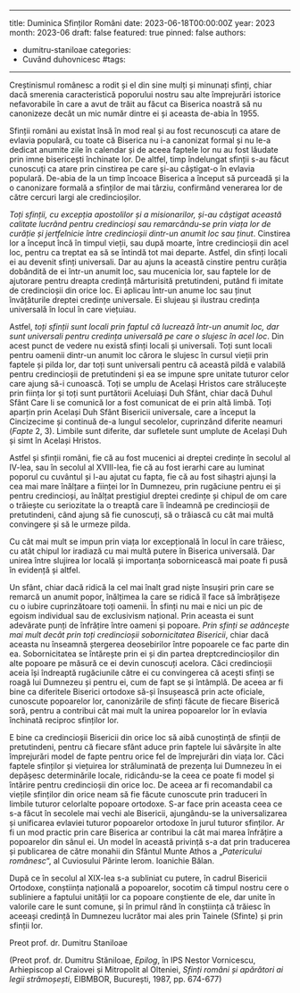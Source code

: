 
---
title: Duminica Sfinților Români
date: 2023-06-18T00:00:00Z
year: 2023
month: 2023-06
draft: false
featured: true
pinned: false
authors: 
  - dumitru-staniloae
categories:
  - Cuvând duhovnicesc
#tags:
---
Creștinismul românesc a rodit și el din sine mulți și minunați sfinți, chiar dacă smerenia caracteristică poporului nostru sau alte împrejurări istorice nefavorabile în care a avut de trăit au făcut ca Biserica noastră să nu canonizeze decât un mic număr dintre ei și aceasta de-abia în 1955.

Sfinții români au existat însă în mod real și au fost recunoscuți ca atare de evlavia populară, cu toate că Biserica nu i-a canonizat formal și nu le-a dedicat anumite zile în calendar și de aceea faptele lor nu au fost lăudate prin imne bisericești închinate lor. De altfel, timp îndelungat sfinții s-au făcut cunoscuți ca atare prin cinstirea pe care și-au câștigat-o în evlavia populară. De-abia de la un timp încoace Biserica a început să purceadă și la o canonizare formală a sfinților de mai târziu, confirmând venerarea lor de către cercuri largi ale credincioșilor.

_Toți sfinții, cu excepția apostolilor și a misionarilor, și-au câștigat această calitate lucrând pentru credincioși sau remarcându-se prin viața lor de curăție și jertfelnicie între credincioșii dintr-un anumit loc sau ținut_. Cinstirea lor a început încă în timpul vieții, sau după moarte, între credincioșii din acel loc, pentru ca treptat ea să se întindă tot mai departe. Astfel, din sfinți locali ei au devenit sfinți universali. Dar au ajuns la această cinstire pentru curăția dobândită de ei într-un anumit loc, sau mucenicia lor, sau faptele lor de ajutorare pentru dreapta credință mărturisită pretutindeni, putând fi imitate de credincioșii din orice loc. Ei aplicau într-un anume loc sau ținut învățăturile dreptei credințe universale. Ei slujeau și ilustrau credința universală în locul în care viețuiau.

Astfel, _toți sfinții sunt locali prin faptul că lucrează într-un anumit loc, dar sunt universali pentru credința universală pe care o slujesc în acel loc_. Din acest punct de vedere nu există sfinți locali și universali. Toți sunt locali pentru oamenii dintr-un anumit loc cărora le slujesc în cursul vieții prin faptele și pilda lor, dar toți sunt universali pentru că această pildă e valabilă pentru credincioșii de pretutindeni și ea se impune spre unitate tuturor celor care ajung să-i cunoască. Toți se umplu de Același Hristos care strălucește prin ființa lor și toți sunt purtătorii Aceluiași Duh Sfânt, chiar dacă Duhul Sfânt Care li se comunică lor a fost comunicat de ei prin altă limbă. Toți aparțin prin Același Duh Sfânt Bisericii universale, care a început la Cincizecime și continuă de-a lungul secolelor, cuprinzând diferite neamuri (_Fapte_ 2, 3). Limbile sunt diferite, dar sufletele sunt umplute de Același Duh și simt în Același Hristos.

Astfel și sfinții români, fie că au fost mucenici ai dreptei credințe în secolul al IV-lea, sau în secolul al XVIII-lea, fie că au fost ierarhi care au luminat poporul cu cuvântul și l-au ajutat cu fapta, fie că au fost sihaștri ajunși la cea mai mare înălțare a ființei lor în Dumnezeu, prin rugăciune pentru ei și pentru credincioși, au înălțat prestigiul dreptei credințe și chipul de om care o trăiește cu seriozitate la o treaptă care îi îndeamnă pe credincioșii de pretutindeni, când ajung să fie cunoscuți, să o trăiască cu cât mai multă convingere și să le urmeze pilda.

Cu cât mai mult se impun prin viața lor excepțională în locul în care trăiesc, cu atât chipul lor iradiază cu mai multă putere în Biserica universală. Dar unirea între slujirea lor locală și importanța sobornicească mai poate fi pusă în evidență și altfel.

Un sfânt, chiar dacă ridică la cel mai înalt grad niște însușiri prin care se remarcă un anumit popor, înălțimea la care se ridică îl face să îmbrățișeze cu o iubire cuprinzătoare toți oamenii. În sfinți nu mai e nici un pic de egoism individual sau de exclusivism național. Prin aceasta ei sunt adevărate punți de înfrățire între oameni și popoare. _Prin sfinți se adâncește mai mult decât prin toți credincioșii sobornicitatea Bisericii_, chiar dacă aceasta nu înseamnă ștergerea deosebirilor între popoarele ce fac parte din ea. Sobornicitatea se întărește prin ei și din partea dreptcredincioșilor din alte popoare pe măsură ce ei devin cunoscuți acelora. Căci credincioșii aceia își îndreaptă rugăciunile către ei cu convingerea că acești sfinți se roagă lui Dumnezeu și pentru ei, cum de fapt se și întâmplă. De aceea ar fi bine ca diferitele Biserici ortodoxe să-și însușească prin acte oficiale, cunoscute popoarelor lor, canonizările de sfinți făcute de fiecare Biserică soră, pentru a contribui cât mai mult la unirea popoarelor lor în evlavia închinată reciproc sfinților lor.

E bine ca credincioșii Bisericii din orice loc să aibă cunoștință de sfinții de pretutindeni, pentru că fiecare sfânt aduce prin faptele lui săvârșite în alte împrejurări model de fapte pentru orice fel de împrejurări din viața lor. Căci faptele sfinților și viețuirea lor străluminată de prezența lui Dumnezeu în ei depășesc determinările locale, ridicându-se la ceea ce poate fi model și întărire pentru credincioșii din orice loc. De aceea ar fi recomandabil ca viețile sfinților din orice neam să fie făcute cunoscute prin traduceri în limbile tuturor celorlalte popoare ortodoxe. S-ar face prin aceasta ceea ce s-a făcut în secolele mai vechi ale Bisericii, ajungându-se la universalizarea și unificarea evlaviei tuturor popoarelor ortodoxe în jurul tuturor sfinților. Ar fi un mod practic prin care Biserica ar contribui la cât mai marea înfrățire a popoarelor din sânul ei. Un model în această privință s-a dat prin traducerea și publicarea de către monahii din Sfântul Munte Athos a „_Patericului românesc_“, al Cuviosului Părinte Ierom. Ioanichie Bălan.

După ce în secolul al XIX-lea s-a subliniat cu putere, în cadrul Bisericii Ortodoxe, conștiința națională a popoarelor, socotim că timpul nostru cere o subliniere a faptului unității lor ca popoare conștiente de ele, dar unite în valorile care le sunt comune, și în primul rând în conștiința că trăiesc în aceeași credință în Dumnezeu lucrător mai ales prin Tainele (Sfinte) și prin sfinții lor.

Preot prof. dr. Dumitru Staniloae

(Preot prof. dr. Dumitru Stăniloae, _Epilog_, în IPS Nestor Vornicescu, Arhiepiscop al Craiovei și Mitropolit al Olteniei, _Sfinți români și apărători ai legii strămoșești_, EIBMBOR, București, 1987, pp. 674-677)